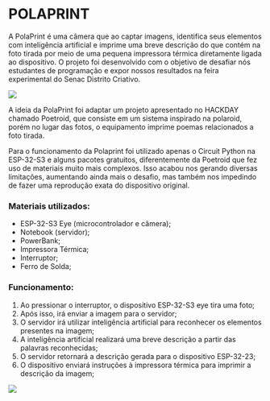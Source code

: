 <h1>POLAPRINT</h1>

<p>A PolaPrint é uma câmera que ao captar imagens, identifica seus elementos com inteligência artificial e imprime uma breve descrição do que contém na foto tirada por meio de uma pequena impressora térmica diretamente ligada ao dispositivo. O projeto foi desenvolvido com o objetivo de desafiar nós estudantes de programação e expor nossos resultados na feira experimental do Senac Distrito Criativo.</p>

<img src='https://i.imgur.com/i9lRBaQ.jpeg'>

<p>A ideia da PolaPrint foi adaptar um projeto apresentado no HACKDAY chamado Poetroid, que consiste em um sistema inspirado na polaroid,
porém no lugar das fotos, o equipamento imprime poemas relacionados a foto tirada.</p>
<p>Para o funcionamento da Polaprint foi utilizado apenas o Circuit Python na ESP-32-S3 e alguns pacotes gratuitos, diferentemente da Poetroid que fez uso de materiais
muito mais complexos. Isso acabou nos gerando diversas limitações, aumentando ainda mais o desafio, mas também nos impedindo de fazer uma reprodução exata do dispositivo original.</p>

<h3>Materiais utilizados:</h3>
<ul>
    <li>ESP-32-S3 Eye (microcontrolador e câmera);</li>
    <li>Notebook (servidor);</li>
    <li>PowerBank;</li>
    <li>Impressora Térmica;</li>
    <li>Interruptor;</li>
    <li>Ferro de Solda;</li>
</ul>

<h3>Funcionamento:</h3>
<ol>
    <li>Ao pressionar o interruptor, o dispositivo ESP-32-S3 eye tira uma foto;</li>
    <li>Após isso, irá enviar a imagem para o servidor;</li>
    <li>O servidor irá utilizar inteligência artificial para reconhecer os elementos presentes na imagem;</li>
    <li>A inteligência artificial realizará uma breve descrição a partir das palavras reconhecidas;</li>
    <li>O servidor retornará a descrição gerada para o dispositivo ESP-32-23;</li>
    <li>O dispositivo enviará instruções à impressora térmica para imprimir a descrição da imagem;</li>
</ol>

<img src='https://i.imgur.com/QppWBej.jpeg'>



